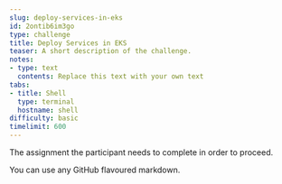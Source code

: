 ```yaml
---
slug: deploy-services-in-eks
id: 2ontib6im3go
type: challenge
title: Deploy Services in EKS
teaser: A short description of the challenge.
notes:
- type: text
  contents: Replace this text with your own text
tabs:
- title: Shell
  type: terminal
  hostname: shell
difficulty: basic
timelimit: 600
---
```

The assignment the participant needs to complete in order to proceed.

You can use any GitHub flavoured markdown.